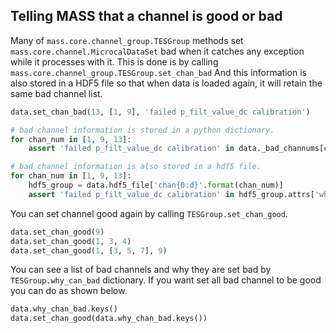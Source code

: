 ## Telling MASS that a channel is good or bad

Many of `mass.core.channel_group.TESGroup` methods set `mass.core.channel.MicrocalDataSet` bad when it catches any exception while it processes with it. This is done is by calling `mass.core.channel_group.TESGroup.set_chan_bad` And this information is also stored in a HDF5 file so that when data is loaded again, it will retain the same bad channel list.

```python
data.set_chan_bad(13, [1, 9], 'failed p_filt_value_dc calibration')

# bad channel information is stored in a python dictionary.
for chan_num in [1, 9, 13]:
    assert 'failed p_filt_value_dc calibration' in data._bad_channums[chan_num]

# bad channel information is also stored in a hdf5 file.
for chan_num in [1, 9, 13]:
    hdf5_group = data.hdf5_file['chan{0:d}'.format(chan_num)]
    assert 'failed p_filt_value_dc calibration' in hdf5_group.attrs['why_bad']
```

You can set channel good again by calling `TESGroup.set_chan_good`.
 ```python
 data.set_chan_good(9)
 data.set_chan_good(1, 3, 4)
 data.set_chan_good(1, [3, 5, 7], 9)
 ```

You can see a list of bad channels and why they are set bad by `TESGroup.why_can_bad` dictionary. If you want set all bad channel to be good you can do as shown below.
```python
data.why_chan_bad.keys()
data.set_chan_good(data.why_chan_bad.keys())
```
